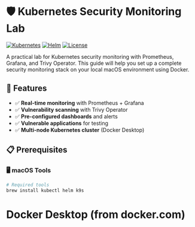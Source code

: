 # 🛡️ Kubernetes Security Monitoring Lab

[![Kubernetes](https://img.shields.io/badge/Kubernetes-≥_1.25-326ce5.svg)](https://kubernetes.io/)
[![Helm](https://img.shields.io/badge/Helm-≥_3.0-0f1689.svg)](https://helm.sh/)
[![License](https://img.shields.io/badge/License-MIT-yellow.svg)](LICENSE)

A practical lab for Kubernetes security monitoring with Prometheus, Grafana, and Trivy Operator. This guide will help you set up a complete security monitoring stack on your local macOS environment using Docker.

## 🚀 Features

- ✅ **Real-time monitoring** with Prometheus + Grafana
- ✅ **Vulnerability scanning** with Trivy Operator  
- ✅ **Pre-configured dashboards** and alerts
- ✅ **Vulnerable applications** for testing
- ✅ **Multi-node Kubernetes cluster** (Docker Desktop)

## 📋 Prerequisites

### 🖥️ macOS Tools
```bash
# Required tools
brew install kubectl helm k9s
```

# Docker Desktop (from docker.com)